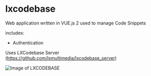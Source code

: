 # lxcodebase
Web application written in VUE.js 2 used to manage Code Snippets

includes:
- Authentication


Uses LXCodebase Server (https://github.com/lxmultimedia/lxcodebase_server)

![Image of LXCODEBASE](http://lxbase.tk/lxcodebase.JPG)